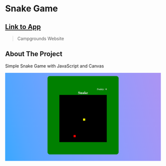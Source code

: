 # Snake Game

## [Link to App](https://kubaw00.github.io/Snake-Game/)

> Campgrounds Website

<!-- ABOUT THE PROJECT -->

## About The Project

Simple Snake Game with JavaScript and Canvas

![screenshot](https://github.com/kubaw00/Snake-Game/blob/main/screenshots/snake.png)
